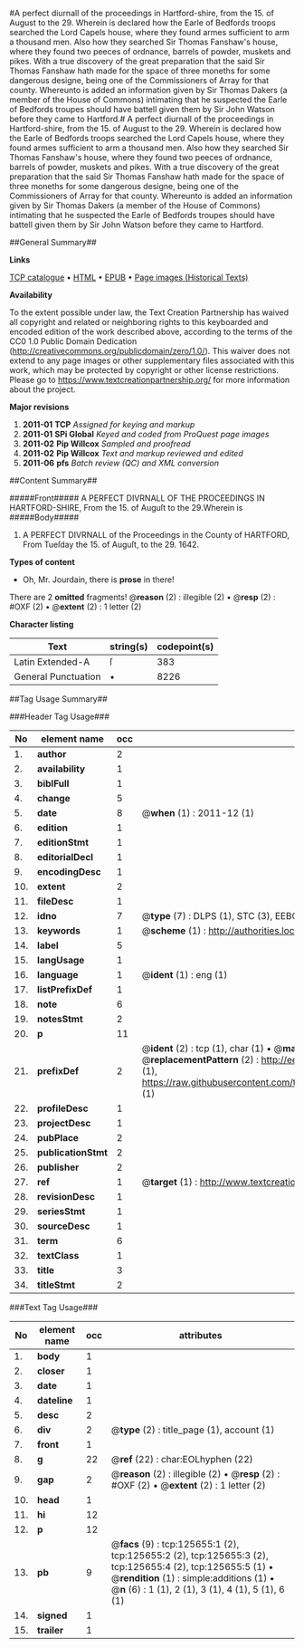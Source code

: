 #A perfect diurnall of the proceedings in Hartford-shire, from the 15. of August to the 29. Wherein is declared how the Earle of Bedfords troops searched the Lord Capels house, where they found armes sufficient to arm a thousand men. Also how they searched Sir Thomas Fanshaw's house, where they found two peeces of ordnance, barrels of powder, muskets and pikes. With a true discovery of the great preparation that the said Sir Thomas Fanshaw hath made for the space of three moneths for some dangerous designe, being one of the Commissioners of Array for that county. Whereunto is added an information given by Sir Thomas Dakers (a member of the House of Commons) intimating that he suspected the Earle of Bedfords troupes should have battell given them by Sir John Watson before they came to Hartford.#
A perfect diurnall of the proceedings in Hartford-shire, from the 15. of August to the 29. Wherein is declared how the Earle of Bedfords troops searched the Lord Capels house, where they found armes sufficient to arm a thousand men. Also how they searched Sir Thomas Fanshaw's house, where they found two peeces of ordnance, barrels of powder, muskets and pikes. With a true discovery of the great preparation that the said Sir Thomas Fanshaw hath made for the space of three moneths for some dangerous designe, being one of the Commissioners of Array for that county. Whereunto is added an information given by Sir Thomas Dakers (a member of the House of Commons) intimating that he suspected the Earle of Bedfords troupes should have battell given them by Sir John Watson before they came to Hartford.

##General Summary##

**Links**

[TCP catalogue](http://www.ota.ox.ac.uk/tcp/)  • 
[HTML](http://tei.it.ox.ac.uk/tcp/Texts-HTML/free/A84/A84020.html)  • 
[EPUB](http://tei.it.ox.ac.uk/tcp/Texts-EPUB/free/A84/A84020.epub) • 
[Page images (Historical Texts)](https://historicaltexts.jisc.ac.uk/eebo-99873194e)

**Availability**

To the extent possible under law, the Text Creation Partnership has waived all copyright and related or neighboring rights to this keyboarded and encoded edition of the work described above, according to the terms of the CC0 1.0 Public Domain Dedication (http://creativecommons.org/publicdomain/zero/1.0/). This waiver does not extend to any page images or other supplementary files associated with this work, which may be protected by copyright or other license restrictions. Please go to https://www.textcreationpartnership.org/ for more information about the project.

**Major revisions**

1. __2011-01__ __TCP__ *Assigned for keying and markup*
1. __2011-01__ __SPi Global__ *Keyed and coded from ProQuest page images*
1. __2011-02__ __Pip Willcox__ *Sampled and proofread*
1. __2011-02__ __Pip Willcox__ *Text and markup reviewed and edited*
1. __2011-06__ __pfs__ *Batch review (QC) and XML conversion*

##Content Summary##

#####Front#####
A PERFECT DIVRNALL OF THE PROCEEDINGS IN HARTFORD-SHIRE, From the 15. of Auguſt to the 29.Wherein is
#####Body#####

1. A PERFECT DIVRNALL of the Proceedings in the County of HARTFORD, From Tueſday the 15. of Auguſt, to the 29. 1642.

**Types of content**

  * Oh, Mr. Jourdain, there is **prose** in there!

There are 2 **omitted** fragments! 
 @__reason__ (2) : illegible (2)  •  @__resp__ (2) : #OXF (2)  •  @__extent__ (2) : 1 letter (2)

**Character listing**


|Text|string(s)|codepoint(s)|
|---|---|---|
|Latin Extended-A|ſ|383|
|General Punctuation|•|8226|

##Tag Usage Summary##

###Header Tag Usage###

|No|element name|occ|attributes|
|---|---|---|---|
|1.|__author__|2||
|2.|__availability__|1||
|3.|__biblFull__|1||
|4.|__change__|5||
|5.|__date__|8| @__when__ (1) : 2011-12 (1)|
|6.|__edition__|1||
|7.|__editionStmt__|1||
|8.|__editorialDecl__|1||
|9.|__encodingDesc__|1||
|10.|__extent__|2||
|11.|__fileDesc__|1||
|12.|__idno__|7| @__type__ (7) : DLPS (1), STC (3), EEBO-CITATION (1), PROQUEST (1), VID (1)|
|13.|__keywords__|1| @__scheme__ (1) : http://authorities.loc.gov/ (1)|
|14.|__label__|5||
|15.|__langUsage__|1||
|16.|__language__|1| @__ident__ (1) : eng (1)|
|17.|__listPrefixDef__|1||
|18.|__note__|6||
|19.|__notesStmt__|2||
|20.|__p__|11||
|21.|__prefixDef__|2| @__ident__ (2) : tcp (1), char (1)  •  @__matchPattern__ (2) : ([0-9\-]+):([0-9IVX]+) (1), (.+) (1)  •  @__replacementPattern__ (2) : http://eebo.chadwyck.com/downloadtiff?vid=$1&page=$2 (1), https://raw.githubusercontent.com/textcreationpartnership/Texts/master/tcpchars.xml#$1 (1)|
|22.|__profileDesc__|1||
|23.|__projectDesc__|1||
|24.|__pubPlace__|2||
|25.|__publicationStmt__|2||
|26.|__publisher__|2||
|27.|__ref__|1| @__target__ (1) : http://www.textcreationpartnership.org/docs/. (1)|
|28.|__revisionDesc__|1||
|29.|__seriesStmt__|1||
|30.|__sourceDesc__|1||
|31.|__term__|6||
|32.|__textClass__|1||
|33.|__title__|3||
|34.|__titleStmt__|2||


###Text Tag Usage###

|No|element name|occ|attributes|
|---|---|---|---|
|1.|__body__|1||
|2.|__closer__|1||
|3.|__date__|1||
|4.|__dateline__|1||
|5.|__desc__|2||
|6.|__div__|2| @__type__ (2) : title_page (1), account (1)|
|7.|__front__|1||
|8.|__g__|22| @__ref__ (22) : char:EOLhyphen (22)|
|9.|__gap__|2| @__reason__ (2) : illegible (2)  •  @__resp__ (2) : #OXF (2)  •  @__extent__ (2) : 1 letter (2)|
|10.|__head__|1||
|11.|__hi__|12||
|12.|__p__|12||
|13.|__pb__|9| @__facs__ (9) : tcp:125655:1 (2), tcp:125655:2 (2), tcp:125655:3 (2), tcp:125655:4 (2), tcp:125655:5 (1)  •  @__rendition__ (1) : simple:additions (1)  •  @__n__ (6) : 1 (1), 2 (1), 3 (1), 4 (1), 5 (1), 6 (1)|
|14.|__signed__|1||
|15.|__trailer__|1||
